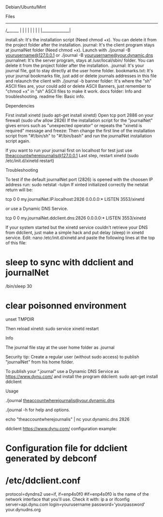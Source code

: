 Debian/Ubuntu/Mint

Files
  ___
 /___\_________
|              |
|              |
|              |
|              |
|______________|

install.sh: It's the installation script (Need chmod +x). You can delete it from the project folder after the installation.
journal: It's the client program stays at journalNet folder (Need chmod +x). Launch with ./journal -B yourusername@127.0.0.1 or ./journal -B yourusername@your.dynamic.dns 
journalnet: It's the server program, stays at /usr/local/sbin/ folder. You can delete it from the project folder after the installation.
.journal: It's your journal file, got to stay directly at the user home folder.
bookmarks.txt: It's your journal bookmarks file, just add or delete journals addresses in this file and relaunch the client with ./journal -b 
banner folder: It's where the "sh" ASCII files are, your could add or delete ASCII Banners, just remember to "chmod +x" in "sh" ASCII files to make it work.
docs folder: Info and troubleshooting.
readme file: Basic info.

Dependencies

First install xinetd (sudo apt-get install xinetd)
Open tcp port 2886 on your firewall (sudo ufw allow 2826)
If the installation script for the "journalNet" gives errors such as "unexpected operator" or repeats the "xinetd is required" message and freeze:
Then change the first line of the installation script from "#!/bin/sh" to "#!/bin/bash" and run the journalNet installation script again.

If you want to run your journal first on localhost for test just use theaccountwherejournalis@127.0.0.1
Last step, restart xinetd (sudo /etc/init.d/xinetd restart)

Troubleshooting

To test if the default journalNet port (2826) is opened with the choosen IP address run: sudo netstat -tulpn
If xinted initialized correctly the netstat return will be: 

tcp        0      0 my.journalNet.IP.localhost:2826       0.0.0.0:*               LISTEN       3553/xinetd 

or use a Dynamic DNS Service.

tcp        0      0 my.journalNet.ddclient.dns:2826       0.0.0.0:*               LISTEN       3553/xinetd 

If your system started but the xinetd service couldn't retrieve your DNS from ddclient, just make a simple hack and put delay (sleep) in xinetd service. 
Edit: nano /etc/init.d/xinetd and paste the following lines at the top of this file: 

# sleep to sync with ddclient and journalNet
/bin/sleep 30
# clear poisonned environment
unset TMPDIR

Then reload xinetd: sudo service xinetd restart

Info

The journal file stay at the user home folder as .journal

Security tip: Create a regular user (without sudo access) to publish "journalNet" from his home folder.

To publish your ".journal" use a Dynamic DNS Service as https://www.dynu.com/ and install the program ddclient: sudo apt-get install ddclient 

Usage

./journal theaccountwherejournalis@your.dynamic.dns

./journal -h for help and options.

echo "theaccountwherejournalis" | nc your.dynamic.dns 2826

ddclient https://www.dynu.com/ configuration example:

# Configuration file for ddclient generated by debconf
#
# /etc/ddclient.conf

protocol=dyndns2
use=if, if=enp4s0f0
#if=enp4s0f0 is the name of the network interface that you'll use. Check it with: ip a or ifconfig
server=api.dynu.com
login=yourusername
password='yourpassword'
your.dynudns.org





